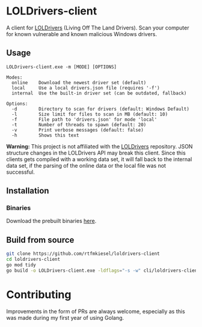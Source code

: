 # LOLDrivers-client
A client for [LOLDrivers](https://github.com/magicsword-io/LOLDrivers) (Living Off The Land Drivers). Scan your computer for known vulnerable and known malicious Windows drivers.

## Usage
```
LOLDrivers-client.exe -m [MODE] [OPTIONS]

Modes:
  online    Download the newest driver set (default)
  local     Use a local drivers.json file (requires '-f')
  internal  Use the built-in driver set (can be outdated, fallback)

Options:
  -d        Directory to scan for drivers (default: Windows Default)
  -l        Size limit for files to scan in MB (default: 10)
  -f        File path to 'drivers.json' for mode 'local'
  -t        Number of threads to spawn (default: 20)
  -v        Print verbose messages (default: false)
  -h        Shows this text
```
**Warning:** This project is not affiliated with the [LOLDrivers](https://github.com/magicsword-io/LOLDrivers) repository. JSON structure changes in the LOLDrivers API may break this client. Since this clients gets compiled with a working data set, it will fall back to the internal data set, if the parsing of the online data or the local file was not successful.

## Installation
### Binaries
Download the prebuilt binaries [here](https://github.com/rtfmkiesel/loldrivers-client/releases).

## Build from source
```bash
git clone https://github.com/rtfmkiesel/loldrivers-client
cd loldrivers-client
go mod tidy
go build -o LOLDrivers-client.exe -ldflags="-s -w" cli/loldrivers-client/loldrivers-client.go
```

# Contributing 
Improvements in the form of PRs are always welcome, especially as this was made during my first year of using Golang. 